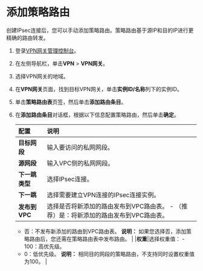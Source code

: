 # 添加策略路由

创建IPsec连接后，您可以手动添加策略路由。策略路由基于源IP和目的IP进行更精确的路由转发。

1.  登录[VPN网关管理控制台](https://vpc.console.aliyun.com/vpn)。

2.  在左侧导航栏，单击**VPN** \> **VPN网关**。

3.  选择VPN网关的地域。

4.  在**VPN网关**页面，找到目标VPN网关，单击**实例ID/名称**列下的实例ID。

5.  单击**策略路由表**页签，然后单击**添加路由条目**。

6.  在**添加路由条目**对话框，根据以下信息配置策略路由，然后单击**确定**。

    |配置|说明|
    |:-|:-|
    |**目标网段**|输入要访问的私网网段。|
    |**源网段**|输入VPC侧的私网网段。|
    |**下一跳类型**|选择IPsec连接。|
    |**下一跳**|选择需要建立VPN连接的IPsec连接实例。|
    |**发布到VPC**|选择是否将新添加的路由发布到VPC路由表。     -   （推荐）是：将新添加的路由发布到VPC路由表。
    -   否：不发布新添加的路由到VPC路由表。
 **说明：** 如果您选择否，添加策略路由后，您还需在策略路由表中发布路由。 |
    |**权重**|选择权重值：     -   100：高优先级。
    -   0：低优先级。
 **说明：** 相同目的网段的策略路由，不支持同时设置权重值为100。 |



